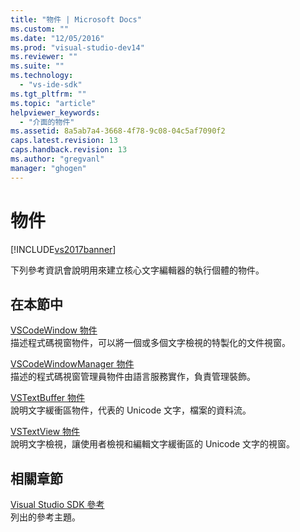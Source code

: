 ```yaml
---
title: "物件 | Microsoft Docs"
ms.custom: ""
ms.date: "12/05/2016"
ms.prod: "visual-studio-dev14"
ms.reviewer: ""
ms.suite: ""
ms.technology: 
  - "vs-ide-sdk"
ms.tgt_pltfrm: ""
ms.topic: "article"
helpviewer_keywords: 
  - "介面的物件"
ms.assetid: 8a5ab7a4-3668-4f78-9c08-04c5af7090f2
caps.latest.revision: 13
caps.handback.revision: 13
ms.author: "gregvanl"
manager: "ghogen"
---
```

# 物件
[!INCLUDE[vs2017banner](../code-quality/includes/vs2017banner.md)]

下列參考資訊會說明用來建立核心文字編輯器的執行個體的物件。  
  
## 在本節中  
 [VSCodeWindow 物件](../extensibility/vscodewindow-object.md)  
 描述程式碼視窗物件，可以將一個或多個文字檢視的特製化的文件視窗。  
  
 [VSCodeWindowManager 物件](../extensibility/vscodewindowmanager-object.md)  
 描述的程式碼視窗管理員物件由語言服務實作，負責管理裝飾。  
  
 [VSTextBuffer 物件](../extensibility/vstextbuffer-object.md)  
 說明文字緩衝區物件，代表的 Unicode 文字，檔案的資料流。  
  
 [VSTextView 物件](../extensibility/vstextview-object.md)  
 說明文字檢視，讓使用者檢視和編輯文字緩衝區的 Unicode 文字的視窗。  
  
## 相關章節  
 [Visual Studio SDK 參考](../extensibility/visual-studio-sdk-reference.md)  
 列出的參考主題。